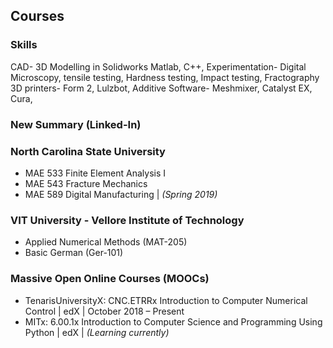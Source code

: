 <!---
No Title
-->

## Courses

### Skills

CAD- 3D Modelling in Solidworks
Matlab, C++, 
Experimentation- Digital Microscopy, tensile testing, Hardness testing, Impact testing, Fractography
3D printers- Form 2, Lulzbot, 
Additive Software- Meshmixer, Catalyst EX, Cura, 

### New Summary (Linked-In)



### North Carolina State University 

* MAE 533 Finite Element Analysis I
* MAE 543 Fracture Mechanics
* MAE 589 Digital Manufacturing
| *(Spring 2019)*

### VIT University - Vellore Institute of Technology

* Applied Numerical Methods (MAT-205)
* Basic German (Ger-101)


### Massive Open Online Courses (MOOCs)

* TenarisUniversityX: CNC.ETRRx Introduction to Computer Numerical Control
| edX
| October 2018 – Present
* MITx: 6.00.1x Introduction to Computer Science and Programming Using Python
| edX
| *(Learning currently)*
